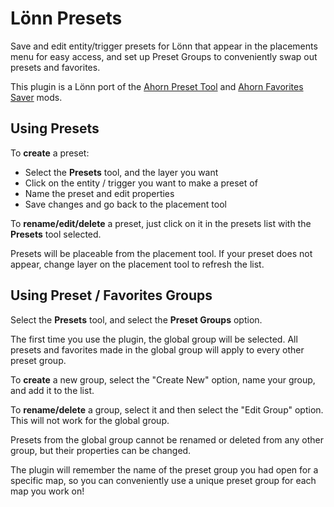 # Lönn Presets

Save and edit entity/trigger presets for Lönn that appear in the placements menu for easy access, and set up Preset Groups to conveniently swap out presets and favorites.

This plugin is a Lönn port of the [Ahorn Preset Tool](https://gamebanana.com/tools/6978) and [Ahorn Favorites Saver](https://gamebanana.com/tools/6983) mods.

## Using Presets

To **create** a preset:

- Select the **Presets** tool, and the layer you want
- Click on the entity / trigger you want to make a preset of
- Name the preset and edit properties
- Save changes and go back to the placement tool

To **rename/edit/delete** a preset, just click on it in the presets list with the **Presets** tool selected.

Presets will be placeable from the placement tool. If your preset does not appear, change layer on the placement tool to refresh the list.

## Using Preset / Favorites Groups

Select the **Presets** tool, and select the **Preset Groups** option.

The first time you use the plugin, the global group will be selected. All presets and favorites made in the global group will apply to every other preset group.

To **create** a new group, select the "Create New" option, name your group, and add it to the list.

To **rename/delete** a group, select it and then select the "Edit Group" option. This will not work for the global group.

Presets from the global group cannot be renamed or deleted from any other group, but their properties can be changed.

The plugin will remember the name of the preset group you had open for a specific map, so you can conveniently use a unique preset group for each map you work on!